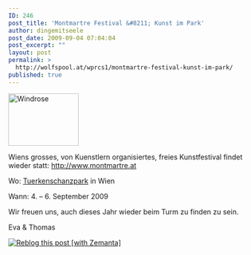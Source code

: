 ```yaml
---
ID: 246
post_title: 'Montmartre Festival &#8211; Kunst im Park'
author: dingemitseele
post_date: 2009-09-04 07:04:04
post_excerpt: ""
layout: post
permalink: >
  http://wolfspool.at/wprcs1/montmartre-festival-kunst-im-park/
published: true
---
```

<p><img class="alignleft size-medium wp-image-10" title="Windrose" alt="Windrose" src="http://wp21.wolfspool.chickenkiller.com/wpasecms/wp-content/uploads/2009/07/windrose.jpg?w=300" width="141" height="105" /></p>  <p>Wiens grosses, von Kuenstlern organisiertes, freies Kunstfestival findet wieder statt: <a href="http://www.montmartre.at">http://www.montmartre.at</a></p>  <p>Wo: <a href="http://maps.google.com/maps?f=q&amp;source=s_q&amp;hl=en&amp;geocode=&amp;q=tuerkenschanzpark+wien&amp;sll=48.192056,16.335771&amp;sspn=0.005607,0.013797&amp;ie=UTF8&amp;z=15">Tuerkenschanzpark</a> in Wien</p>  <p>Wann: 4. – 6. September 2009</p>  <p>Wir freuen uns, auch dieses Jahr wieder beim Turm zu finden zu sein.</p>  <p>Eva &amp; Thomas</p>

<div class="zemanta-pixie"><a class="zemanta-pixie-a" href="http://reblog.zemanta.com/zemified/2e0c68e2-eb50-4a5a-8c15-f05b4aa8a8b4/" title="Reblog this post [with Zemanta]"><img class="zemanta-pixie-img" src="http://img.zemanta.com/reblog_c.png?x-id=2e0c68e2-eb50-4a5a-8c15-f05b4aa8a8b4" alt="Reblog this post [with Zemanta]" /></a></div>